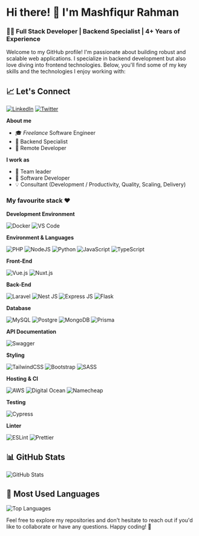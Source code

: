 # Hi there! 👋 I'm Mashfiqur Rahman

### 👨‍💻 Full Stack Developer | Backend Specialist | 4+ Years of Experience

Welcome to my GitHub profile! I'm passionate about building robust and scalable web applications. I specialize in backend development but also love diving into frontend technologies. Below, you'll find some of my key skills and the technologies I enjoy working with:

## 📈 Let's Connect

[![LinkedIn](https://img.shields.io/badge/LinkedIn-0077B5?style=for-the-badge&logo=linkedin&logoColor=white)](https://www.linkedin.com/in/md-mashfiqur-rahman-b4b0a2bb) [![Twitter](https://img.shields.io/badge/Twitter-1DA1F2?style=for-the-badge&logo=twitter&logoColor=white)](https://twitter.com/mashfiqurf)

**About me**

- 🎓 _Freelance_ Software Engineer
- 👷 Backend Specialist
- 🚀 Remote Developer

**I work as**

- 🎒 Team leader
- 👴 Software Developer
- 💡 Consultant (Development / Productivity, Quality, Scaling, Delivery)

### My favourite stack ❤️

**Development Environment**

![Docker](https://img.shields.io/badge/Docker-2496ED?style=for-the-badge&logo=docker&logoColor=white)
![VS Code](https://img.shields.io/badge/VS%20Code-007ACC?style=for-the-badge&logo=visualstudiocode&logoColor=white)

**Environment & Languages**

![PHP](https://img.shields.io/badge/PHP-777BB4?style=for-the-badge&logo=php&logoColor=white)
![NodeJS](https://img.shields.io/badge/Node.js-339933?style=for-the-badge&logo=nodedotjs&logoColor=white) 
![Python](https://img.shields.io/badge/Python-3776AB?style=for-the-badge&logo=python&logoColor=white)
![JavaScript](https://img.shields.io/badge/JavaScript-323330?style=for-the-badge&logo=javascript&logoColor=F7DF1E) 
![TypeScript](https://img.shields.io/badge/TypeScript-007ACC?style=for-the-badge&logo=typescript&logoColor=white)

**Front-End**

![Vue.js](https://img.shields.io/badge/Vue.js-4FC08D?style=for-the-badge&logo=vue.js&logoColor=white)
![Nuxt.js](https://img.shields.io/badge/Nuxt.js-00C58E?style=for-the-badge&logo=nuxt.js&logoColor=white)

**Back-End**

![Laravel](https://img.shields.io/badge/Laravel-FF2D20?style=for-the-badge&logo=laravel&logoColor=white)
![Nest JS](https://img.shields.io/badge/Nest.js-E0234E?style=for-the-badge&logo=nestjs&logoColor=white)
![Express JS](https://img.shields.io/badge/Express.js-000000?style=for-the-badge&logo=express&logoColor=white)
![Flask](https://img.shields.io/badge/Flask-000000?style=for-the-badge&logo=flask&logoColor=white)

**Database**

![MySQL](https://img.shields.io/badge/MySQL-4479A1?style=for-the-badge&logo=mysql&logoColor=white)
![Postgre](https://img.shields.io/badge/PostgreSQL-316192?style=for-the-badge&logo=postgresql&logoColor=white)
![MongoDB](https://img.shields.io/badge/MongoDB-4EA94B?style=for-the-badge&logo=mongodb&logoColor=white)
![Prisma](https://img.shields.io/badge/Prisma-2D3748?style=for-the-badge&logo=prisma&logoColor=white)

**API Documentation**

![Swagger](https://img.shields.io/badge/Swagger-85EA2D?style=for-the-badge&logo=Swagger&logoColor=white)

**Styling**

![TailwindCSS](https://img.shields.io/badge/Tailwind_CSS-38B2AC?style=for-the-badge&logo=tailwind-css&logoColor=white) ![Bootstrap](https://img.shields.io/badge/Bootstrap-563D7C?style=for-the-badge&logo=bootstrap&logoColor=white) ![SASS](https://img.shields.io/badge/Sass-CC6699?style=for-the-badge&logo=sass&logoColor=white)

**Hosting & CI**

![AWS](https://img.shields.io/badge/Amazon_AWS-FF9900?style=for-the-badge&logo=amazonaws&logoColor=white)
![Digital Ocean](https://img.shields.io/badge/Digital%20Ocean-0080FF?style=for-the-badge&logo=digitalocean&logoColor=white)
![Namecheap](https://img.shields.io/badge/Namecheap-DE354C?style=for-the-badge&logo=namecheap&logoColor=white)

**Testing**

![Cypress](https://img.shields.io/badge/Cypress-17202C?style=for-the-badge&logo=cypress&logoColor=white)

**Linter**

![ESLint](https://img.shields.io/badge/eslint-3A33D1?style=for-the-badge&logo=eslint&logoColor=white) ![Prettier](https://img.shields.io/badge/prettier-1A2C34?style=for-the-badge&logo=prettier&logoColor=F7BA3E)

## 📊 GitHub Stats
![GitHub Stats](https://github-readme-stats.vercel.app/api?username=Mashfiqur&show_icons=true&theme=dark)

## 🌟 Most Used Languages
![Top Languages](https://github-readme-stats.vercel.app/api/top-langs/?username=Mashfiqur&layout=compact&theme=dark)


Feel free to explore my repositories and don't hesitate to reach out if you'd like to collaborate or have any questions. Happy coding! 🚀
